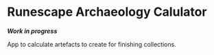 # Runescape Archaeology Calulator
***Work in progress***

App to calculate artefacts to create for finishing collections.